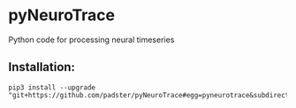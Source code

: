 # pyNeuroTrace
Python code for processing neural timeseries

## Installation:
```
pip3 install --upgrade "git+https://github.com/padster/pyNeuroTrace#egg=pyneurotrace&subdirectory=pyneurotrace"
```

